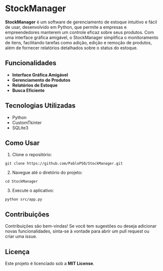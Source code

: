 # StockManager

**StockManager** é um software de gerenciamento de estoque intuitivo e fácil de usar, desenvolvido em Python, que permite a empresas e empreendedores manterem um controle eficaz sobre seus produtos. Com uma interface gráfica amigável, o StockManager simplifica o monitoramento de itens, facilitando tarefas como adição, edição e remoção de produtos, além de fornecer relatórios detalhados sobre o status do estoque.

## Funcionalidades
- **Interface Gráfica Amigável**
- **Gerenciamento de Produtos**
- **Relatórios de Estoque**
- **Busca Eficiente**

## Tecnologias Utilizadas
- Python
- CustomTkinter
- SQLite3

## Como Usar
1. Clone o repositório:
```
git clone https://github.com/PabloPS0/StockManager.git
```
2. Navegue até o diretório do projeto:
```
cd StockManager
```
3. Execute o aplicativo:
```
python src/app.py
```

## Contribuições
Contribuições são bem-vindas! Se você tem sugestões ou deseja adicionar novas funcionalidades, sinta-se à vontade para abrir um pull request ou criar uma issue.


## Licença
Este projeto é licenciado sob a **MIT License**.


